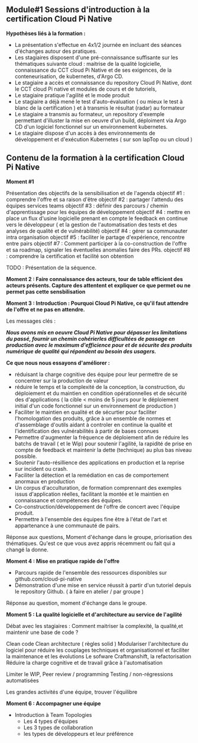 ## Module#1 Sessions d'introduction à la certification Cloud Pi Native ##

**Hypothèses liés à la formation :**

- La présentation s'effectue en 4x1/2 journée en incluant des séances d'échanges autour des pratiques.
- Les stagiaires disposent d'une pré-connaissance suffisante sur les thématiques suivante cloud : maitrise de la qualité logicielle, connaissance du CCT cloud Pi Native et de ses exigences, de la conteneurisation, de kubernetes, d'Argo CD.
- Le stagiaire a accès et connaissance du repository Cloud Pi Native, dont le CCT cloud Pi native et modules de cours et de tutoriels,
- Le stagiaire pratique l'agilité et le mode produit
- Le stagiaire a déjà mené le test d'auto-évaluation ( ou mieux le test à blanc de la certification ) et à transmis le résultat (radar) au formateur
- Le stagiaire a transmis au formateur, un repository d'exemple permettant d'illuster la mise en oeuvre d'un build, déploiment via Argo CD d'un logiciel fonctionnel sur un environnement kubernetes.
- Le stagiaire dispose d'un accès à des environnements de développement et d'exécution Kubernetes ( sur son lapTop ou un cloud )

## Contenu de la formation à la certification Cloud Pi Native ##

**Moment #1**

Présentation des objectifs de la sensibilisation et de l'agenda
objectif #1 : comprendre l'offre et sa raison d'être
objectif #2 : partager l'attendu des équipes services teams 
objectif #3 : définir des parcours / chemin d'apprentissage pour les équipes de développement
objectif #4 : mettre en place un flux d'usine logicielle prenant en compte le feedback en continue vers le développeur ( et la gestion de l'automatisation des tests et des analyses de qualité et de vulnérabilité)
objectif #4 : gérer sa communauter intra organisation 
objectif #5 : faciliter le partage d'expérience, rencontre entre pairs 
objectif #7 : Comment participer à la co-construction de l'offre et sa roadmap, signaler les éventuelles anomalies faire des PRs.
objectif #8 : comprendre la certification et facilité son obtention

TODO : Présentation de la séquence.

**Moment 2 : Faire connaissance des acteurs, tour de table efficient des acteurs présents.
Capture des attentent et expliquer ce que permet ou ne permet pas cette sensbilisation**

**Moment 3 : Introduction : Pourquoi Cloud Pi Native, ce qu'il faut attendre de l'offre et ne pas en attendre.**

Les messages clés : 

***Nous avons mis en oeuvre Cloud Pi Native pour dépasser les limitations du passé, fournir un chemin cohérierles difficultées de passage en production avec le maximum d'efficience pour et de sécurite des produits numérique de qualité qui répondent au besoin des usagers.***

**Ce que nous nous essayons d'améliorer :**

- réduisant la charge cognitive des équipe pour leur permettre de se concentrer sur la production de valeur
- réduire le temps et la complexité de la conception, la construction, du déploiement et du maintien en condition opérationnelles et de sécurité des d'applications  ( la cible < moins de 5 jours pour le déploiement initial d'un code fonctionnel sur un environnement de production )
- Faciliter le maintien en qualité et de sécurtier pour faciliter l'homologation des produits, grâce à un ensemble de normes et d'assemblage d'outils aidant à controler en continue la qualité et l'identification des vulnérabilités à partir de bases connues
- Permettre d'augmenter la fréquence de déploiement afin de réduire les batchs de travail ( et le Wip) pour soutenir l'agilité, la rapidité de prise en compte de feedback et maintenir la dette (technique) au plus bas niveau possible.
- Soutenir l'auto-résillience des applications en production et la reprise sur incident ou crash.
- Faciliter la détection et la remédiation en cas de comportement anormaux en production
- Un corpus d'acculturation, de formation comprennant des exemples issus d'application réelles, facilitant la montée et le maintien en connaissance et compétences des équipes.
- Co-construction/développement de l'offre de concert avec  l'équipe produit.
- Permettre à l'ensemble des équipes  fine être à l'état de l'art et appartenance à une communauté de pairs.

Réponse aux questions, Moment d'échange dans le groupe, priorisation des thématiques.
Qu'est ce que vous avez appris récemment ou fait qui a changé la donne.

**Moment 4 : Mise en pratique rapide de l'offre**
- Parcours rapide de l'ensemble des ressources disponibles sur github.com/cloud-pi-native
- Démonstration d'une mise en service réussit à partir d'un tutoriel depuis le repository Github. ( à faire en atelier / par groupe )

Réponse au question, moment d'échange dans le groupe.

**Moment 5 : La qualité logicielle et d'architecture au service de l'agilité**

Débat avec les stagiaires : Comment maitriser la complexité, la qualité,et maintenir une base de code ?

Clean code
Clean architecture ( règles solid )
Modulariser l'architecture du logiciel pour réduire les couplages techniques et organisationnel et faciliter la maintenance et les évolutions
Le sofware Craftmanshift, la refactorisation
Réduire la charge cognitive et de travail grâce à l'automatisation

Limiter le WIP, Peer review / programming
Testing / non-régressions automatisées

Les grandes activités d'une équipe, trouver l'équilibre

**Moment 6 : Accompagner une équipe**

- Introduction à Team Topologies
  - Les 4 types d'équipes
  - Les 3 types de collaboration
  - les types de développeurs et leur préférence


  

